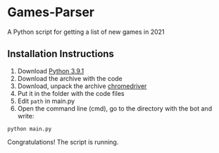 # Games-Parser

A Python script for getting a list of new games in 2021

## Installation Instructions

1. Download [Python 3.9.1](https://www.python.org/ftp/python/3.9.5/python-3.9.5-amd64.exe)
2. Download the archive with the code
3. Download, unpack the archive [chromedriver](https://chromedriver.chromium.org/downloads)
4. Put it in the folder with the code files
5. Edit `path` in main.py
6. Open the command line (cmd), go to the directory with the bot and write:
```
python main.py
```
Congratulations! The script is running.
